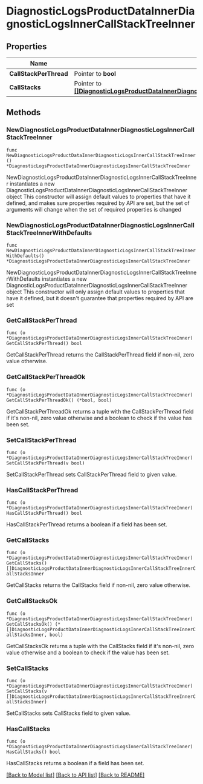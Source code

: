 # DiagnosticLogsProductDataInnerDiagnosticLogsInnerCallStackTreeInner

## Properties

Name | Type | Description | Notes
------------ | ------------- | ------------- | -------------
**CallStackPerThread** | Pointer to **bool** |  | [optional] 
**CallStacks** | Pointer to [**[]DiagnosticLogsProductDataInnerDiagnosticLogsInnerCallStackTreeInnerCallStacksInner**](DiagnosticLogsProductDataInnerDiagnosticLogsInnerCallStackTreeInnerCallStacksInner.md) |  | [optional] 

## Methods

### NewDiagnosticLogsProductDataInnerDiagnosticLogsInnerCallStackTreeInner

`func NewDiagnosticLogsProductDataInnerDiagnosticLogsInnerCallStackTreeInner() *DiagnosticLogsProductDataInnerDiagnosticLogsInnerCallStackTreeInner`

NewDiagnosticLogsProductDataInnerDiagnosticLogsInnerCallStackTreeInner instantiates a new DiagnosticLogsProductDataInnerDiagnosticLogsInnerCallStackTreeInner object
This constructor will assign default values to properties that have it defined,
and makes sure properties required by API are set, but the set of arguments
will change when the set of required properties is changed

### NewDiagnosticLogsProductDataInnerDiagnosticLogsInnerCallStackTreeInnerWithDefaults

`func NewDiagnosticLogsProductDataInnerDiagnosticLogsInnerCallStackTreeInnerWithDefaults() *DiagnosticLogsProductDataInnerDiagnosticLogsInnerCallStackTreeInner`

NewDiagnosticLogsProductDataInnerDiagnosticLogsInnerCallStackTreeInnerWithDefaults instantiates a new DiagnosticLogsProductDataInnerDiagnosticLogsInnerCallStackTreeInner object
This constructor will only assign default values to properties that have it defined,
but it doesn't guarantee that properties required by API are set

### GetCallStackPerThread

`func (o *DiagnosticLogsProductDataInnerDiagnosticLogsInnerCallStackTreeInner) GetCallStackPerThread() bool`

GetCallStackPerThread returns the CallStackPerThread field if non-nil, zero value otherwise.

### GetCallStackPerThreadOk

`func (o *DiagnosticLogsProductDataInnerDiagnosticLogsInnerCallStackTreeInner) GetCallStackPerThreadOk() (*bool, bool)`

GetCallStackPerThreadOk returns a tuple with the CallStackPerThread field if it's non-nil, zero value otherwise
and a boolean to check if the value has been set.

### SetCallStackPerThread

`func (o *DiagnosticLogsProductDataInnerDiagnosticLogsInnerCallStackTreeInner) SetCallStackPerThread(v bool)`

SetCallStackPerThread sets CallStackPerThread field to given value.

### HasCallStackPerThread

`func (o *DiagnosticLogsProductDataInnerDiagnosticLogsInnerCallStackTreeInner) HasCallStackPerThread() bool`

HasCallStackPerThread returns a boolean if a field has been set.

### GetCallStacks

`func (o *DiagnosticLogsProductDataInnerDiagnosticLogsInnerCallStackTreeInner) GetCallStacks() []DiagnosticLogsProductDataInnerDiagnosticLogsInnerCallStackTreeInnerCallStacksInner`

GetCallStacks returns the CallStacks field if non-nil, zero value otherwise.

### GetCallStacksOk

`func (o *DiagnosticLogsProductDataInnerDiagnosticLogsInnerCallStackTreeInner) GetCallStacksOk() (*[]DiagnosticLogsProductDataInnerDiagnosticLogsInnerCallStackTreeInnerCallStacksInner, bool)`

GetCallStacksOk returns a tuple with the CallStacks field if it's non-nil, zero value otherwise
and a boolean to check if the value has been set.

### SetCallStacks

`func (o *DiagnosticLogsProductDataInnerDiagnosticLogsInnerCallStackTreeInner) SetCallStacks(v []DiagnosticLogsProductDataInnerDiagnosticLogsInnerCallStackTreeInnerCallStacksInner)`

SetCallStacks sets CallStacks field to given value.

### HasCallStacks

`func (o *DiagnosticLogsProductDataInnerDiagnosticLogsInnerCallStackTreeInner) HasCallStacks() bool`

HasCallStacks returns a boolean if a field has been set.


[[Back to Model list]](../README.md#documentation-for-models) [[Back to API list]](../README.md#documentation-for-api-endpoints) [[Back to README]](../README.md)



